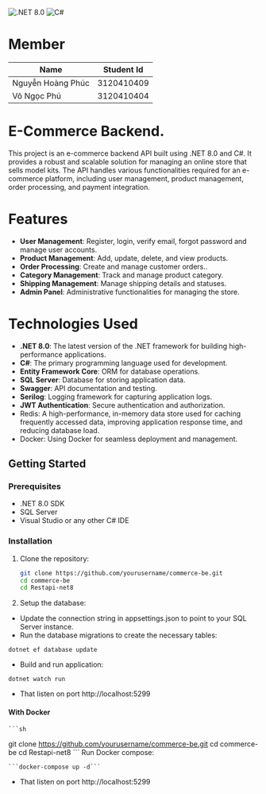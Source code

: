 ![.NET 8.0](https://img.shields.io/badge/.NET-8.0-blue.svg)
![C#](https://img.shields.io/badge/language-C%23-blue.svg)

# Member

| Name            | Student Id     | 
|-----------------|--------------- |
|Nguyễn Hoàng Phúc| 3120410409     |
|Võ Ngọc Phú      | 3120410404     |

# E-Commerce Backend.
This project is an e-commerce backend API built using .NET 8.0 and C#. It provides a robust and scalable solution for managing an online store that sells model kits. The API handles various functionalities required for an e-commerce platform, including user management, product management, order processing, and payment integration.



# Features

- **User Management**: Register, login, verify email, forgot password and manage user accounts.
- **Product Management**: Add, update, delete, and view products.
- **Order Processing**: Create and manage customer orders..
- **Category Management**: Track and manage product category.
- **Shipping Management**: Manage shipping details and statuses.
- **Admin Panel**: Administrative functionalities for managing the store.

# Technologies Used

- **.NET 8.0**: The latest version of the .NET framework for building high-performance applications.
- **C#**: The primary programming language used for development.
- **Entity Framework Core**: ORM for database operations.
- **SQL Server**: Database for storing application data.
- **Swagger**: API documentation and testing.
- **Serilog**: Logging framework for capturing application logs.
- **JWT Authentication**: Secure authentication and authorization.
- Redis: A high-performance, in-memory data store used for caching frequently accessed data, improving application response time, and reducing database load.
- Docker: Using Docker for seamless deployment and management.

## Getting Started

### Prerequisites

- .NET 8.0 SDK
- SQL Server
- Visual Studio or any other C# IDE

### Installation

1. Clone the repository:
   ```sh
   git clone https://github.com/yourusername/commerce-be.git
   cd commerce-be
   cd Restapi-net8

2. Setup the database:
- Update the connection string in appsettings.json to point to your SQL Server instance.
- Run the database migrations to create the necessary tables:

```dotnet ef database update```

- Build and run application: 

```dotnet watch run```

- That listen on port http://localhost:5299

#### With Docker
    ```sh
   git clone https://github.com/yourusername/commerce-be.git
   cd commerce-be
   cd Restapi-net8
    ```
    Run Docker compose:

    ```docker-compose up -d```

- That listen on port http://localhost:5299